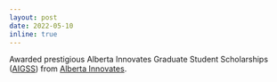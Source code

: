 ```yaml
---
layout: post
date: 2022-05-10
inline: true
---
```


Awarded prestigious Alberta Innovates Graduate Student Scholarships ([AIGSS](https://www.ualberta.ca/graduate-studies/awards-and-funding/scholarships/ab-innovates/aigss-data-enabled-innovation.html)) from [Alberta Innovates](https://albertainnovates.ca/).
